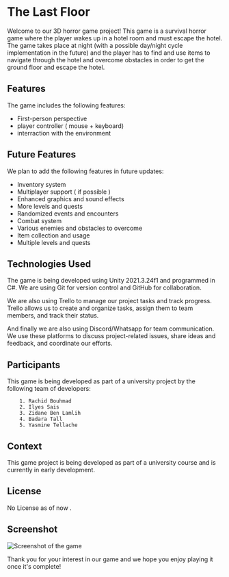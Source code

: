 # The Last Floor 

Welcome to our 3D horror game project! This game is a survival horror game where the player wakes up in a hotel room and must escape the hotel. The game takes place at night (with a possible day/night cycle implementation in the future) and the player has to find and use items to navigate through the hotel and overcome obstacles in order to get the ground floor and escape the hotel.

## Features

The game includes the following features:
- First-person perspective
- player controller ( mouse + keyboard)
- interraction with the environment 

## Future Features
We plan to add the following features in future updates:
- Inventory system
- Multiplayer support ( if possible )
- Enhanced graphics and sound effects
- More levels and quests
- Randomized events and encounters
- Combat system
- Various enemies and obstacles to overcome
- Item collection and usage
- Multiple levels and quests

## Technologies Used
The game is being developed using Unity 2021.3.24f1 and programmed in C#. We are using Git for version control and GitHub for collaboration.

We are also using Trello to manage our project tasks and track progress. Trello allows us to create and organize tasks, assign them to team members, and track their status.

And finally we are also using Discord/Whatsapp for team communication. We use these platforms to discuss project-related issues, share ideas and feedback, and coordinate our efforts. 

## Participants
This game is being developed as part of a university project by the following team of developers:

        1. Rachid Bouhmad
        2. Ilyes Sais
        3. Zidane Ben Lamlih
        4. Badara Tall
        5. Yasmine Tellache


## Context
This game project is being developed as part of a university course and is currently in early development.

## License
No License as of now .

## Screenshot
![Screenshot of the game](
MD/Capture_d_écran_2023-05-13_151554.png "Screenshot")


Thank you for your interest in our game and we hope you enjoy playing it once it's complete!
